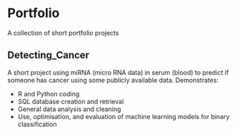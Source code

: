 # Portfolio
A collection of short portfolio projects

## Detecting_Cancer

A short project using miRNA (micro RNA data) in serum (blood) to predict if someone has cancer using some publicly available data. Demonstrates:
* R and Python coding
* SQL database creation and retrieval
* General data analysis and cleaning
* Use, optimisation, and evaluation of machine learning models for binary classification
